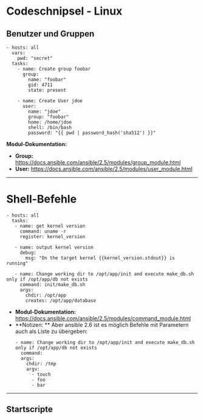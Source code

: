 # Codeschnipsel - Linux
## Benutzer und Gruppen
```
- hosts: all
  vars:
    pwd: "secret"
  tasks:
    - name: Create group foobar
      group:
        name: "foobar"
        gid: 4711
        state: present

    - name: Create User jdoe
      user:
        name: "jdoe"
        group: "foobar"
        home: /home/jdoe
        shell: /bin/bash
        password: "{{ pwd | password_hash('sha512') }}"
```
**Modul-Dokumentation:**
- **Group:** https://docs.ansible.com/ansible/2.5/modules/group_module.html
- **User:** https://docs.ansible.com/ansible/2.5/modules/user_module.html

---------------------------

# Shell-Befehle

```
- hosts: all
  tasks:
   - name: get kernel version
     command: uname -r
     register: kernel_version

   - name: output kernel version
     debug:
       msg: "On the target kernel {{kernel_version.stdout}} is running"

   - name: Change working dir to /opt/app/init and execute make_db.sh only if /opt/app/db not exists
     command: init/make_db.sh
     args:
       chdir: /opt/app
       creates: /opt/app/database
```

 - **Modul-Dokumentation:** https://docs.ansible.com/ansible/2.5/modules/command_module.html
 - **Notizen: ** Aber ansible 2.6 ist es möglich Befehle mit Parametern auch als Liste zu übergeben:
   ```
   - name: Change working dir to /opt/app/init and execute make_db.sh only if /opt/app/db not exists
     command:
     args:
       chdir: /tmp
       argv:
         - touch
         - foo
         - bar
   ```
---------------------------

## Startscripte
